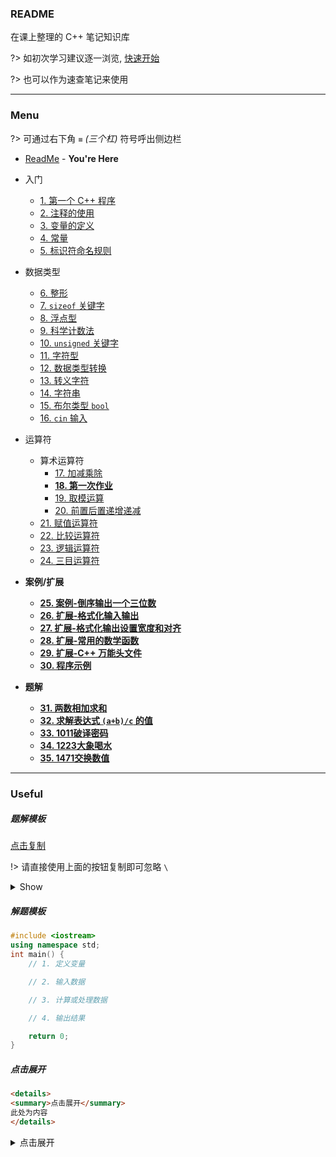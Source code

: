 ### README

在课上整理的 C++ 笔记知识库

?> 如初次学习建议逐一浏览, [快速开始](quickstart.md)

?> 也可以作为速查笔记来使用

---

### Menu

?> 可通过右下角 `≡` *(三个杠)* 符号呼出侧边栏

  - [ReadMe](README.md) - **You're Here**

- 入门

  - [1. 第一个 C++ 程序](1.md)
  - [2. 注释的使用](2.md)
  - [3. 变量的定义](3.md)
  - [4. 常量](4.md)
  - [5. 标识符命名规则](5.md)

- 数据类型

  - [6. 整形](6.md)
  - [7. `sizeof` 关键字](7.md)
  - [8. 浮点型](8.md)
  - [9. 科学计数法](9.md)
  - [10. `unsigned` 关键字](10.md)
  - [11. 字符型](11.md)
  - [12. 数据类型转换](12.md)
  - [13. 转义字符](13.md)
  - [14. 字符串](14.md)
  - [15. 布尔类型 `bool`](15.md)
  - [16. `cin` 输入](16.md)

- 运算符
  - 算术运算符
    - [17. 加减乘除](17.md)
    - [**18. 第一次作业**](18.md)
    - [19. 取模运算](19.md)
    - [20. 前置后置递增递减](20.md)
  - [21. 赋值运算符](21.md)
  - [22. 比较运算符](22.md)
  - [23. 逻辑运算符](23.md)
  - [24. 三目运算符](24.md)

- **案例/扩展**
  - [**25. 案例-倒序输出一个三位数**](25.md)
  - [**26. 扩展-格式化输入输出**](26.md)
  - [**27. 扩展-格式化输出设置宽度和对齐**](27.md)
  - [**28. 扩展-常用的数学函数**](28.md)
  - [**29. 扩展-C++ 万能头文件**](29.md)
  - [**30. 程序示例**](30.md)

- **题解**
  - [**31. 两数相加求和**](31.md)
  - [**32. 求解表达式 `(a+b)/c` 的值**](32.md)
  - [**33. 1011破译密码**](33.md)
  - [**34. 1223大象喝水**](34.md)
  - [**35. 1471交换数值**](35.md)

---

### Useful

##### 题解模板

<div id="copy-1"><a href="javascript:copym('**程序名**: \n\n**题目描述**: \n\n**输入**: \n\n**输出**: \n\n**样例输入**:\n```text\n\n```\n\n**样例输出**:\n```text\n\n```', 'copy-1', '复制成功', 1000)">点击复制</a></div>

!> 请直接使用上面的按钮复制即可忽略 `\`

<details>
<summary>Show</summary>

```md
**程序名**: 

**题目描述**: 

**输入**: 

**输出**: 

**样例输入**:

\`\`\`text

\`\`\`

**样例输出**:

\`\`\`text

\`\`\`

```

</details>

##### 解题模板

```cpp
#include <iostream>
using namespace std;
int main() {
    // 1. 定义变量

    // 2. 输入数据

    // 3. 计算或处理数据

    // 4. 输出结果

    return 0;
}
```

##### 点击展开

```md
<details>
<summary>点击展开</summary>
此处为内容
</details>
```

<details>
<summary>点击展开</summary>
此处为内容
</details>